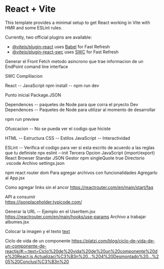 # React + Vite

This template provides a minimal setup to get React working in Vite with HMR and some ESLint rules.

Currently, two official plugins are available:

- [@vitejs/plugin-react](https://github.com/vitejs/vite-plugin-react/blob/main/packages/plugin-react/README.md) uses [Babel](https://babeljs.io/) for Fast Refresh
- [@vitejs/plugin-react-swc](https://github.com/vitejs/vite-plugin-react-swc) uses [SWC](https://swc.rs/) for Fast Refresh

Generar el Front 
Fetch metodo asincrono que trae informacion de un EndPoint
 comand line interface

SWC Complilacion 

React -- JavaScript
npm install -- 
npm run dev

Punto inicial Package.JSON


Dependences -- paquetes de Node para que corra el pryecto
Dev Dependences -- Paquetes de Node para utilizar al momento de desarrollar 

npm run preview

Ofuscacion -- No se pueda ver el codigo que hiciste 

HTML -- Estructura
CSS -- Estilos
JavaScript -- Interactividad

ESLint -- Verifica el codigo para ver si esta escrito de acuerdo a las reglas que tu definiste 
npx eslint --init
Tercera Opcion
JavaScript (import/export)
React
Browser
Standar
JSON
Gestor npm 
singleQuote true
Directorio .vscode 
Archivo settings.json


npm react router dom 
Para agregar archivos con funcionalidades
<BrowserRouter>
Agregarlo al App.jsx

Como agregar links sin el ancor
https://reactrouter.com/en/main/start/faq

API a consumir  
https://jsonplaceholder.typicode.com/

Generar la URL -- Ejemplo en el UserItem.jsx
https://reactrouter.com/en/main/hooks/use-params
Archivo a trabajar albumes.jsx

Colocar la imagen y el texto
[text](https://getbootstrap.com/docs/5.3/components/card/)

Ciclo de vida de un componente
https://platzi.com/blog/ciclo-de-vida-de-un-componente-de-reactjs/#:~:text=Ciclo%20de%20vida%20de%20un%20componente%20de%20React.js,Actualizaci%C3%B3n%20...%204%20Desmontado%20...%205%20Conclusi%C3%B3n%20